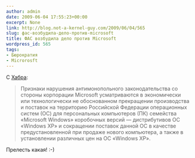 ```yaml
---
author: admin
date: 2009-06-04 17:55:23+00:00
excerpt: None
link: http://blog.not-a-kernel-guy.com/2009/06/04/565
slug: фас-возбудила-дело-против-microsoft
title: ФАС возбудила дело против Microsoft
wordpress_id: 565
tags:
- Бюрократия
- Microrosft
---
```


С [Хабра](http://habrahabr.ru/blogs/lenta/61374/):

> Признаки нарушения антимонопольного законодательства со стороны корпорации Microsoft усматриваются в экономически или технологически не обоснованном прекращении производства и поставок на территорию Российской Федерации операционных систем (ОС) для персональных компьютеров (ПК) семейства «Microsoft Windows» коробочных версий — дистрибутивов ОС «Windows XP» и сокращении поставок данной ОС в качестве предустановленной при продаже нового компьютера, а также в установлении различных цен на ОС «Windows XP».

Прелесть какая! :-)
